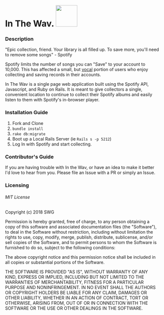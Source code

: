 # In The Wav. <img src="https://media.giphy.com/media/26ufhUp00gyiOwdig/giphy.gif" height="70" width="70">

### Description


"Epic collection, friend. Your library is all filled up. To save more, you'll need to remove some songs" - Spotify

Spotify limits the number of songs you can "Save" to your account to 10,000. This has affected a small, but <a href="https://community.spotify.com/t5/Live-Ideas/Your-Music-Increase-maximum-Songs-allowed-in-Your-Music/idi-p/733759/page/50#comments">vocal</a> portion of users who enjoy collecting and saving records in their accounts. 

In The Wav is a single page web application built using the Spotify API, Javascript, and Ruby on Rails. It is meant to give collectors a single, convenient location to continue to collect their Spotify albums and easily listen to them with Spotify's in-browser player. 



### Installation Guide

1. Fork and Clone
2. `bundle install`
3. `rake db:migrate`
2. Boot up a Local Rails Server (ie `Rails s -p 5212`)
3. Log In with Spotify and start collecting.


### Contributor's Guide

If you are having trouble with In the Wav, or have an idea to make it better I'd love to hear from you. Please file an Issue with a PR or simply an Issue. 

### Licensing

###### MIT License

Copyright (c) 2018 SWG

Permission is hereby granted, free of charge, to any person obtaining a copy
of this software and associated documentation files (the "Software"), to deal
in the Software without restriction, including without limitation the rights
to use, copy, modify, merge, publish, distribute, sublicense, and/or sell
copies of the Software, and to permit persons to whom the Software is
furnished to do so, subject to the following conditions:

The above copyright notice and this permission notice shall be included in all
copies or substantial portions of the Software.

THE SOFTWARE IS PROVIDED "AS IS", WITHOUT WARRANTY OF ANY KIND, EXPRESS OR
IMPLIED, INCLUDING BUT NOT LIMITED TO THE WARRANTIES OF MERCHANTABILITY,
FITNESS FOR A PARTICULAR PURPOSE AND NONINFRINGEMENT. IN NO EVENT SHALL THE
AUTHORS OR COPYRIGHT HOLDERS BE LIABLE FOR ANY CLAIM, DAMAGES OR OTHER
LIABILITY, WHETHER IN AN ACTION OF CONTRACT, TORT OR OTHERWISE, ARISING FROM,
OUT OF OR IN CONNECTION WITH THE SOFTWARE OR THE USE OR OTHER DEALINGS IN THE
SOFTWARE.

